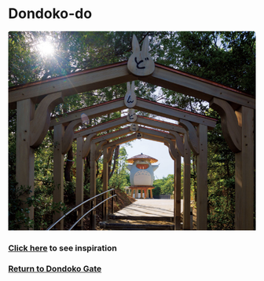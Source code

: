 # Dondoko-do
![Bridge](bridge.png)
### [Click here]() to see inspiration
### [Return to Dondoko Gate](https://github.com/mollyjones2023/ghibli-simulacrum/blob/main/4-dondoko-forest/forest.md)
